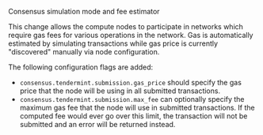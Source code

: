 Consensus simulation mode and fee estimator

This change allows the compute nodes to participate in networks which require gas fees for various
operations in the network. Gas is automatically estimated by simulating transactions while gas price
is currently "discovered" manually via node configuration.

The following configuration flags are added:

* `consensus.tendermint.submission.gas_price` should specify the gas price that the node will be
  using in all submitted transactions.
* `consensus.tendermint.submission.max_fee` can optionally specify the maximum gas fee that the node
  will use in submitted transactions. If the computed fee would ever go over this limit, the
  transaction will not be submitted and an error will be returned instead.
